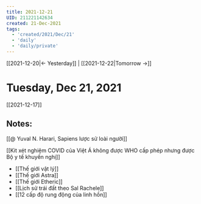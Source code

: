 ```yaml
---
title: 2021-12-21
UID: 211221142634
created: 21-Dec-2021
tags:
  - 'created/2021/Dec/21'
  - 'daily'
  - 'daily/private'
---
```

[[2021-12-20|<- Yesterday]] | [[2021-12-22|Tomorrow ->]]
# Tuesday, Dec 21, 2021
[[2021-12-17]]

## Notes:

[[@ Yuval N. Harari, Sapiens lược sử loài người]]

[[Kit xét nghiệm COVID của Việt Á không được WHO cấp phép nhưng được Bộ y tế khuyến nghị]]

- [[Thế giới vật lý]]
- [[Thế giới Astra]]
- [[Thế giới Etheric]]
- [[Lịch sử trái đất theo Sal Rachele]]
- [[12 cấp độ rung động của linh hồn]]

